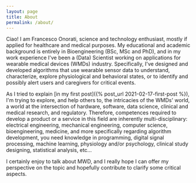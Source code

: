 ```yaml
---
layout: page
title: About
permalink: /about/
---
```


Ciao! I am Francesco Onorati, science and technology enthusiast, mostly if applied for healthcare and medical purposes.
My educational and academic background is entirely in Bioengineering (BSc, MSc and PhD), and in my work experience I\'ve been a (Data) Scientist working on applications for wearable medical devices (WMDs) industry. Specifically, I\'ve designed and developed algorithms that use wearable sensor data to understand, characterize, explore physiological and behavioral states, or to identify and possibly alert users and caregivers for critical events.

As I tried to explain [in my first post]({% post_url 2021-02-17-first-post %}), I\'m trying to explore, and help others to, the intricacies of the WMDs' world, a world at the intersection of hardware, software, data science, clinical and medical research, and regulatory.
Therefore, competences required to develop a product or a service in this field are inherently multi-disciplinary: electrical engineering, mechanical engineering, computer science, bioengineering, medicine, and more specifically regarding algorithm development, you need knowledge in programming, digital signal processing, machine learning, physiology and/or psychology, clinical study designing, statistical analysis, etc...

I certainly enjoy to talk about MWD, and I really hope I can offer my perspective on the topic and hopefully contribute to clarify some critical aspects.